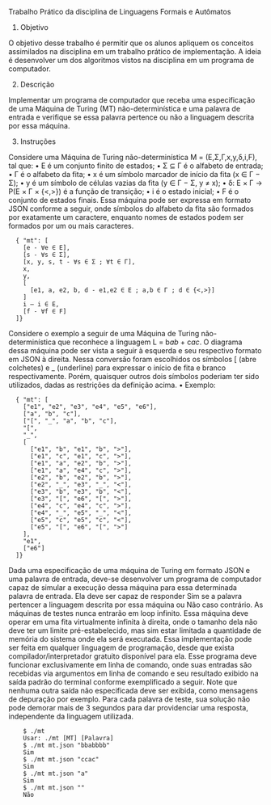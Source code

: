 Trabalho Prático da disciplina de Linguagens Formais e Autômatos

1. Objetivo
   
  O objetivo desse trabalho é permitir que os alunos apliquem os conceitos
  assimilados na disciplina em um trabalho prático de implementação. A ideia é
  desenvolver um dos algoritmos vistos na disciplina em um programa de
  computador.
  
2. Descrição

  Implementar um programa de computador que receba uma especificação
  de uma Máquina de Turing (MT) não-determinística e uma palavra de entrada e
  verifique se essa palavra pertence ou não a linguagem descrita por essa máquina.
  
3. Instruções

  Considere uma Máquina de Turing não-determinística M = (E,Σ,Γ,x,y,δ,i,F), tal que:
    • E é um conjunto finito de estados;
    • Σ ⊆ Γ é o alfabeto de entrada;
    • Γ é o alfabeto da fita;
    • x é um símbolo marcador de início da fita (x ∈ Γ − Σ);
    • y é um símbolo de células vazias da fita (y ∈ Γ − Σ, y ≠ x);
    • δ: E × Γ → P(E × Γ × {<,>}) é a função de transição;
    • i é o estado inicial;
    • F é o conjunto de estados finais.
  Essa máquina pode ser expressa em formato JSON conforme a seguir,
  onde símbolos do alfabeto da fita são formados por exatamente um caractere,
  enquanto nomes de estados podem ser formados por um ou mais caracteres.

      { "mt": [
        [e - ∀e ∈ E],
        [s - ∀s ∈ Σ],
        [x, y, s, t - ∀s ∈ Σ ; ∀t ∈ Γ],
        x,
        y,
        [
          [e1, a, e2, b, d - e1,e2 ∈ E ; a,b ∈ Γ ; d ∈ {<,>}]
        ]
        i – i ∈ E,
        [f - ∀f ∈ F]
      ]}
   
  Considere o exemplo a seguir de uma Máquina de Turing não-
  determinística que reconhece a linguagem L = b*ab* + c*ac*. O diagrama
  dessa máquina pode ser vista a seguir à esquerda e seu respectivo formato em
  JSON à direita. Nessa conversão foram escolhidos os símbolos [ (abre colchetes)
  e _ (underline) para expressar o início de fita e branco respectivamente. Porém,
  quaisquer outros dois símbolos poderiam ter sido utilizados, dadas as
  restrições da definição acima.
  • Exemplo:

      { "mt": [
        ["e1", "e2", "e3", "e4", "e5", "e6"],
        ["a", "b", "c"],
        ["[", "_", "a", "b", "c"],
        "[",
        "_",
        [
          ["e1", "b", "e1", "b", ">"],
          ["e1", "c", "e1", "c", ">"],
          ["e1", "a", "e2", "b", ">"],
          ["e1", "a", "e4", "c", ">"],
          ["e2", "b", "e2", "b", ">"],
          ["e2", "_", "e3", "_", "<"],
          ["e3", "b", "e3", "b", "<"],
          ["e3", "[", "e6", "[", ">"],
          ["e4", "c", "e4", "c", ">"],
          ["e4", "_", "e5", "_", "<"],
          ["e5", "c", "e5", "c", "<"],
          ["e5", "[", "e6", "[", ">"]
        ],
        "e1",
        ["e6"]
      ]}

  Dada uma especificação de uma máquina de Turing em formato JSON e
  uma palavra de entrada, deve-se desenvolver um programa de computador
  capaz de simular a execução dessa máquina para essa determinada palavra de
  entrada. Ela deve ser capaz de responder Sim se a palavra pertencer a linguagem
  descrita por essa máquina ou Não caso contrário. As máquinas de testes nunca
  entrarão em loop infinito. Essa máquina deve operar em uma fita
  virtualmente infinita à direita, onde o tamanho dela não deve ter um limite
  pré-estabelecido, mas sim estar limitada a quantidade de memória do sistema
  onde ela será executada.
  Essa implementação pode ser feita em qualquer linguagem de
  programação, desde que exista compilador/interpretador gratuito disponível
  para ela. Esse programa deve funcionar exclusivamente em linha de
  comando, onde suas entradas são recebidas via argumentos em linha de
  comando e seu resultado exibido na saída padrão do terminal conforme
  exemplificado a seguir. Note que nenhuma outra saída não especificada deve
  ser exibida, como mensagens de depuração por exemplo. Para cada palavra de
  teste, sua solução não pode demorar mais de 3 segundos para dar
  providenciar uma resposta, independente da linguagem utilizada.
  
        $ ./mt
        Usar: ./mt [MT] [Palavra]
        $ ./mt mt.json "bbabbbb"
        Sim
        $ ./mt mt.json "ccac"
        Sim
        $ ./mt mt.json "a"
        Sim
        $ ./mt mt.json ""
        Não
